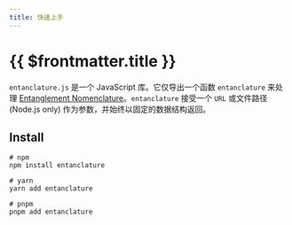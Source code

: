 ```yaml
---
title: 快速上手
---
```


# {{ $frontmatter.title }}

`entanclature.js` 是一个 JavaScript 库。它仅导出一个函数 `entanclature` 来处理 [Entanglement Nomenclature](/guide/0-1-what-is-entanclature)。`entanclature` 接受一个 `URL` 或文件路径 (Node.js only) 作为参数，并始终以固定的数据结构返回。

## Install

```shell
# npm
npm install entanclature

# yarn
yarn add entanclature

# pnpm
pnpm add entanclature
```
